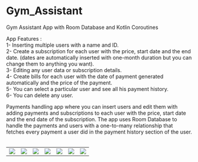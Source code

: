 # Gym_Assistant
Gym Assistant App with Room Database and Kotlin Coroutines

App Features : <br>
1- Inserting multiple users with a name and ID. <br>
2- Create a subscription for each user with the price, start date and the end date. (dates are automatically inserted with one-month duration but you can change them to anything you want). <br>
3- Editing any user data or subscription details. <br>
4- Create bills for each user with the date of payment generated automatically and the price of the payment. <br>
5- You can select a particular user and see all his payment history. <br>
6- You can delete any user. <br>

Payments handling app where you can insert users and edit them with adding payments and subscriptions to each user with the price, start date and the end date
of the subscription. The app uses Room Database to handle the payments and users with a one-to-many relationship that fetches every payment a user did
in the payment history section of the user. <br> <br>

<table align="center">
  <tr>
    <td> 
      <img src ="https://user-images.githubusercontent.com/54005330/219972841-f55167c4-2c17-4c61-8262-bf6ffcbcd4af.jpg"/>
    </td>
    <td>
      <img src ="https://user-images.githubusercontent.com/54005330/219972846-53111a01-cd72-49f2-8f93-971d31be492c.jpg"/>
    </td>
    <td>
      <img src ="https://user-images.githubusercontent.com/54005330/219972848-602a7357-396c-4693-a398-cdc495867f93.jpg"/>
    </td>
    <td>
      <img src ="https://user-images.githubusercontent.com/54005330/219972850-36b7fe2f-d19f-46d1-88bc-e07c8ce543ba.jpg"/>
    </td>
    <td>
      <img src ="https://user-images.githubusercontent.com/54005330/219972851-2909021b-967e-4fa8-b99f-cf041fc51512.jpg"/>
    </td>
    <td>
      <img src ="https://user-images.githubusercontent.com/54005330/219972854-6725e323-9120-4716-af52-51e8d8c6628d.jpg"/>
    </td>
    <td>
      <img src ="https://user-images.githubusercontent.com/54005330/219972856-dc7bee78-473c-4f63-a1f1-781235353f2d.jpg"/>
    </td>
  </tr>
</table>

